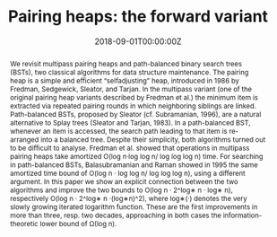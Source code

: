 ---
title: 'Pairing heaps: the forward variant'

# Authors
# If you created a profile for a user (e.g. the default `admin` user), write the username (folder name) here
# and it will be replaced with their full name and linked to their profile.
authors:
  - Dani Dorfman
  - Haim Kaplan
  - Laszlo Kozma
  - Uri Zwick

# Author notes (optional)
#author_notes:
#  - 'Equal contribution'
#  - 'Equal contribution'

date: '2018-09-01T00:00:00Z'
doi: ''

# Schedule page publish date (NOT publication's date).
publishDate: '2018-01-01T00:00:00Z'

# Publication type.
# Accepts a single type but formatted as a YAML list (for Hugo requirements).
# Enter a publication type from the CSL standard.
publication_types: ['paper-conference']

# Publication name and optional abbreviated publication name.
publication: In *In Proc. of 26st ESA*
publication_short: In *ESA*

abstract: We revisit multipass pairing heaps and path-balanced binary search trees (BSTs), two classical algorithms for data structure maintenance. The pairing heap is a simple and efficient “selfadjusting” heap, introduced in 1986 by Fredman, Sedgewick, Sleator, and Tarjan. In the multipass variant (one of the original pairing heap variants described by Fredman et al.) the minimum item is extracted via repeated pairing rounds in which neighboring siblings are linked. Path-balanced BSTs, proposed by Sleator (cf. Subramanian, 1996), are a natural alternative to Splay trees (Sleator and Tarjan, 1983). In a path-balanced BST, whenever an item is accessed, the search path leading to that item is re-arranged into a balanced tree. Despite their simplicity, both algorithms turned out to be difficult to analyse. Fredman et al. showed that operations in multipass pairing heaps take amortized O(log n·log log n/ log log log n) time. For searching in path-balanced BSTs, Balasubramanian and Raman showed in 1995 the same amortized time bound of O(log n · log log n/ log log log n), using a different argument. In this paper we show an explicit connection between the two algorithms and improve the two bounds to O(log n · 2^log∗ n · log∗ n), respectively O(log n · 2^log∗ n ·(log∗n)^2), where log∗(·) denotes the very slowly growing iterated logarithm function. These are the first improvements in more than three, resp. two decades, approaching in both cases the information-theoretic lower bound of Ω(log n).

# Summary. An optional shortened abstract.
#summary: Lorem ipsum dolor sit amet, consectetur adipiscing elit. Duis posuere tellus ac convallis placerat. Proin tincidunt magna sed ex sollicitudin condimentum.

tags: []

# Display this page in the Featured widget?
#featured: true

# Custom links (uncomment lines below)
# links:
# - name: Custom Link
#   url: http://example.org

url_pdf: ''
#url_code: 'https://github.com/wowchemy/wowchemy-hugo-themes'
#url_dataset: 'https://github.com/wowchemy/wowchemy-hugo-themes'
#url_poster: ''
#url_project: ''
#url_slides: ''
#url_source: 'https://github.com/wowchemy/wowchemy-hugo-themes'
#url_video: 'https://youtube.com'

# Featured image
# To use, add an image named `featured.jpg/png` to your page's folder.
#image:
#  caption: 'Image credit: [**Unsplash**](https://unsplash.com/photos/pLCdAaMFLTE)'
#  focal_point: ''
#  preview_only: false

# Associated Projects (optional).
#   Associate this publication with one or more of your projects.
#   Simply enter your project's folder or file name without extension.
#   E.g. `internal-project` references `content/project/internal-project/index.md`.
#   Otherwise, set `projects: []`.
projects: []
#  - example

# Slides (optional).
#   Associate this publication with Markdown slides.
#   Simply enter your slide deck's filename without extension.
#   E.g. `slides: "example"` references `content/slides/example/index.md`.
#   Otherwise, set `slides: ""`.
slides: ""
---